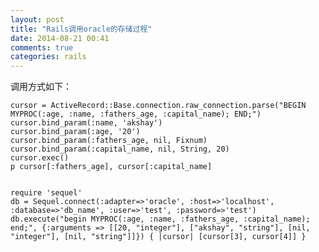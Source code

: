```yaml
---
layout: post
title: "Rails调用oracle的存储过程"
date: 2014-08-21 00:41
comments: true
categories: rails
---
```

调用方式如下：

	cursor = ActiveRecord::Base.connection.raw_connection.parse("BEGIN MYPROC(:age, :name, :fathers_age, :capital_name); END;")
	cursor.bind_param(:name, 'akshay')
	cursor.bind_param(:age, '20')
	cursor.bind_param(:fathers_age, nil, Fixnum)
	cursor.bind_param(:capital_name, nil, String, 20)
	cursor.exec()
	p cursor[:fathers_age], cursor[:capital_name]
	 
	 
	require 'sequel'
	db = Sequel.connect(:adapter=>'oracle', :host=>'localhost', :database=>'db_name', :user=>'test', :password=>'test')
	db.execute("begin MYPROC(:age, :name, :fathers_age, :capital_name); end;", {:arguments => [[20, "integer"], ["akshay", "string"], [nil, "integer"], [nil, "string"]]}) { |cursor| [cursor[3], cursor[4]] }
